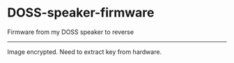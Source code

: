 # DOSS-speaker-firmware
Firmware from my DOSS speaker to reverse

---

Image encrypted. Need to extract key from hardware.
